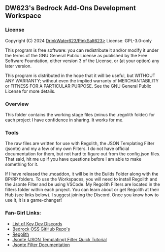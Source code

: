 ## DW623's Bedrock Add-Ons Development Workspace

### License
Copyright (C) 2024  [DrinkWater623/PinkSalt623>](https://github.com/DrinkWater623)
License: GPL-3.0-only
>
This program is free software: you can redistribute it and/or modify it under the terms of the GNU General Public License as published by the Free Software Foundation, either version 3 of the License, or (at your option) any later version.
>
This program is distributed in the hope that it will be useful, but WITHOUT ANY WARRANTY; without even the implied warranty of MERCHANTABILITY or FITNESS FOR A PARTICULAR PURPOSE.  See the GNU General Public License for more details.
>

### Overview
This folder contains the working stage files (minus the .regolith folder) for each project I have confidence in sharing. It works for me.

### Tools
The raw files are written for use with Regolith, the JSON Templating Filter (jsonte) and my a few of my own Filters. I do not have official documentation for them, but not hard to figure out from the config.json files.  That said, hit me up if you have questions before I am able to make something for it.  

If I have released the .mcaddon, it will be in the Builds Folder along with the BP/RP folders.  To use the Workspaces, you will need to install Regolith and the Jsonte Filter and be using VSCode.  My Regolith Filters are located in the filters folder within each project.   You can learn about or get Regolith at their Hub (see links below).  I suggest joining the Discord.  Once you know how to use it, it is a game-changer!

### Fan-Girl Links:
- [List of Key Dev Discords](https://wiki.bedrock.dev/discord.html)
- [Bedrock OSS GitHub Repo's](https://github.com/Bedrock-OSS)
- [Regolith](https://bedrock-oss.github.io/regolith/)
- [Jsonte (JSON Templating) Filter Quick Tutorial](https://mcdevkit.com/tutorial)
- [Jsonte Filter Documentation](https://docs.mcdevkit.com/json-templating-engine/)
